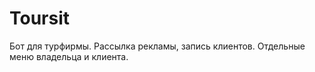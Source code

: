 # Toursit
Бот для турфирмы. Рассылка рекламы, запись клиентов. Отдельные меню владельца и клиента.


